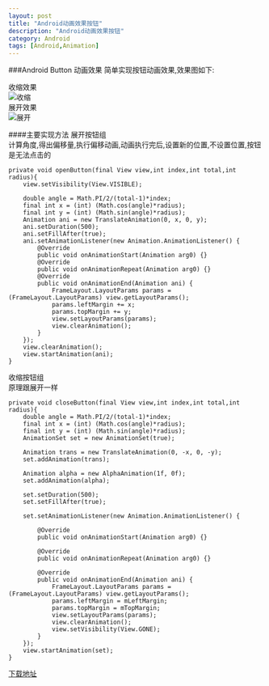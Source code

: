```yaml
---
layout: post
title: "Android动画效果按钮"
description: "Android动画效果按钮"
category: Android
tags: [Android,Animation]
---
```

###Android Button 动画效果
简单实现按钮动画效果,效果图如下:	

收缩效果		
![收缩](../assets/shrink.jpg)		
展开效果		
![展开](../assets/expand.jpg)		

####主要实现方法
展开按钮组		
计算角度,得出偏移量,执行偏移动画,动画执行完后,设置新的位置,不设置位置,按钮是无法点击的		

	private void openButton(final View view,int index,int total,int radius){
		view.setVisibility(View.VISIBLE);
		
		double angle = Math.PI/2/(total-1)*index;
		final int x = (int) (Math.cos(angle)*radius);
		final int y = (int) (Math.sin(angle)*radius);
		Animation ani = new TranslateAnimation(0, x, 0, y);
		ani.setDuration(500);
		ani.setFillAfter(true);
		ani.setAnimationListener(new Animation.AnimationListener() {
			@Override
			public void onAnimationStart(Animation arg0) {}
			@Override
			public void onAnimationRepeat(Animation arg0) {}
			@Override
			public void onAnimationEnd(Animation ani) {
				FrameLayout.LayoutParams params = (FrameLayout.LayoutParams) view.getLayoutParams();
				params.leftMargin += x;
				params.topMargin += y;
				view.setLayoutParams(params);
				view.clearAnimation();
			}
		});
		view.clearAnimation();
		view.startAnimation(ani);
	}

收缩按钮组		
原理跟展开一样

	private void closeButton(final View view,int index,int total,int radius){
		double angle = Math.PI/2/(total-1)*index;
		final int x = (int) (Math.cos(angle)*radius);
		final int y = (int) (Math.sin(angle)*radius);
		AnimationSet set = new AnimationSet(true);
		
		Animation trans = new TranslateAnimation(0, -x, 0, -y);
		set.addAnimation(trans);
		
		Animation alpha = new AlphaAnimation(1f, 0f);
		set.addAnimation(alpha);
		
		set.setDuration(500);
		set.setFillAfter(true);
		
		set.setAnimationListener(new Animation.AnimationListener() {
			
			@Override
			public void onAnimationStart(Animation arg0) {}
			
			@Override
			public void onAnimationRepeat(Animation arg0) {}
			
			@Override
			public void onAnimationEnd(Animation ani) {
				FrameLayout.LayoutParams params = (FrameLayout.LayoutParams) view.getLayoutParams();
				params.leftMargin = mLeftMargin;
				params.topMargin = mTopMargin;
				view.setLayoutParams(params);
				view.clearAnimation();
				view.setVisibility(View.GONE);
			}
		});
		view.startAnimation(set);
	}

[下载地址](https://github.com/HonestHuang/ExpandButtonSample)